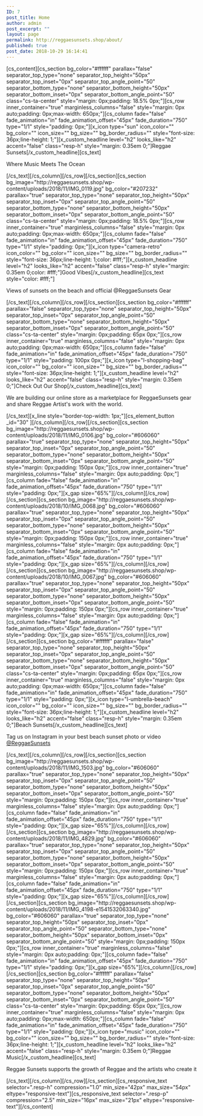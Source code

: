 ```yaml
---
ID: 7
post_title: Home
author: admin
post_excerpt: ""
layout: page
permalink: http://reggaesunsets.shop/about/
published: true
post_date: 2018-10-29 16:14:41
---
```

[cs_content][cs_section bg_color="#ffffff" parallax="false" separator_top_type="none" separator_top_height="50px" separator_top_inset="0px" separator_top_angle_point="50" separator_bottom_type="none" separator_bottom_height="50px" separator_bottom_inset="0px" separator_bottom_angle_point="50" class="cs-ta-center" style="margin: 0px;padding: 18.5% 0px;"][cs_row inner_container="true" marginless_columns="false" style="margin: 0px auto;padding: 0px;max-width: 650px;"][cs_column fade="false" fade_animation="in" fade_animation_offset="45px" fade_duration="750" type="1/1" style="padding: 0px;"][x_icon type="sun" icon_color="" bg_color="" icon_size="" bg_size="" bg_border_radius="" style="font-size: 36px;line-height: 1;"][x_custom_headline level="h2" looks_like="h2" accent="false" class="resp-h" style="margin: 0.35em 0;"]Reggae Sunsets[/x_custom_headline][cs_text]
<p class="resp-p man">Where Music Meets The Ocean</p>
[/cs_text][/cs_column][/cs_row][/cs_section][cs_section bg_image="http://reggaesunsets.shop/wp-content/uploads/2018/11/IMG_0119.jpg" bg_color="#207232" parallax="true" separator_top_type="none" separator_top_height="50px" separator_top_inset="0px" separator_top_angle_point="50" separator_bottom_type="none" separator_bottom_height="50px" separator_bottom_inset="0px" separator_bottom_angle_point="50" class="cs-ta-center" style="margin: 0px;padding: 18.5% 0px;"][cs_row inner_container="true" marginless_columns="false" style="margin: 0px auto;padding: 0px;max-width: 650px;"][cs_column fade="false" fade_animation="in" fade_animation_offset="45px" fade_duration="750" type="1/1" style="padding: 0px;"][x_icon type="camera-retro" icon_color="" bg_color="" icon_size="" bg_size="" bg_border_radius="" style="font-size: 36px;line-height: 1;color: #fff;"][x_custom_headline level="h2" looks_like="h2" accent="false" class="resp-h" style="margin: 0.35em 0;color: #fff;"]Good Vibes[/x_custom_headline][cs_text style="color: #fff;"]
<p class="resp-p man">Views of sunsets on the beach and official @ReggaeSunsets Gear</p>
[/cs_text][/cs_column][/cs_row][/cs_section][cs_section bg_color="#ffffff" parallax="false" separator_top_type="none" separator_top_height="50px" separator_top_inset="0px" separator_top_angle_point="50" separator_bottom_type="none" separator_bottom_height="50px" separator_bottom_inset="0px" separator_bottom_angle_point="50" class="cs-ta-center" style="margin: 0px;padding: 65px 0px;"][cs_row inner_container="true" marginless_columns="false" style="margin: 0px auto;padding: 0px;max-width: 650px;"][cs_column fade="false" fade_animation="in" fade_animation_offset="45px" fade_duration="750" type="1/1" style="padding: 100px 0px;"][x_icon type="l-shopping-bag" icon_color="" bg_color="" icon_size="" bg_size="" bg_border_radius="" style="font-size: 36px;line-height: 1;"][x_custom_headline level="h2" looks_like="h2" accent="false" class="resp-h" style="margin: 0.35em 0;"]Check Out Our Shop[/x_custom_headline][cs_text]
<p class="resp-p man">We are building our online store as a marketplace for ReggaeSunsets gear and share Reggae Artist's work with the world.</p>
[/cs_text][x_line style="border-top-width: 1px;"][cs_element_button _id="30" ][/cs_column][/cs_row][/cs_section][cs_section bg_image="http://reggaesunsets.shop/wp-content/uploads/2018/11/IMG_0106.jpg" bg_color="#606060" parallax="true" separator_top_type="none" separator_top_height="50px" separator_top_inset="0px" separator_top_angle_point="50" separator_bottom_type="none" separator_bottom_height="50px" separator_bottom_inset="0px" separator_bottom_angle_point="50" style="margin: 0px;padding: 150px 0px;"][cs_row inner_container="true" marginless_columns="false" style="margin: 0px auto;padding: 0px;"][cs_column fade="false" fade_animation="in" fade_animation_offset="45px" fade_duration="750" type="1/1" style="padding: 0px;"][x_gap size="65%"][/cs_column][/cs_row][/cs_section][cs_section bg_image="http://reggaesunsets.shop/wp-content/uploads/2018/10/IMG_0068.jpg" bg_color="#606060" parallax="true" separator_top_type="none" separator_top_height="50px" separator_top_inset="0px" separator_top_angle_point="50" separator_bottom_type="none" separator_bottom_height="50px" separator_bottom_inset="0px" separator_bottom_angle_point="50" style="margin: 0px;padding: 150px 0px;"][cs_row inner_container="true" marginless_columns="false" style="margin: 0px auto;padding: 0px;"][cs_column fade="false" fade_animation="in" fade_animation_offset="45px" fade_duration="750" type="1/1" style="padding: 0px;"][x_gap size="65%"][/cs_column][/cs_row][/cs_section][cs_section bg_image="http://reggaesunsets.shop/wp-content/uploads/2018/10/IMG_0067.jpg" bg_color="#606060" parallax="true" separator_top_type="none" separator_top_height="50px" separator_top_inset="0px" separator_top_angle_point="50" separator_bottom_type="none" separator_bottom_height="50px" separator_bottom_inset="0px" separator_bottom_angle_point="50" style="margin: 0px;padding: 150px 0px;"][cs_row inner_container="true" marginless_columns="false" style="margin: 0px auto;padding: 0px;"][cs_column fade="false" fade_animation="in" fade_animation_offset="45px" fade_duration="750" type="1/1" style="padding: 0px;"][x_gap size="65%"][/cs_column][/cs_row][/cs_section][cs_section bg_color="#ffffff" parallax="false" separator_top_type="none" separator_top_height="50px" separator_top_inset="0px" separator_top_angle_point="50" separator_bottom_type="none" separator_bottom_height="50px" separator_bottom_inset="0px" separator_bottom_angle_point="50" class="cs-ta-center" style="margin: 0px;padding: 65px 0px;"][cs_row inner_container="true" marginless_columns="false" style="margin: 0px auto;padding: 0px;max-width: 650px;"][cs_column fade="false" fade_animation="in" fade_animation_offset="45px" fade_duration="750" type="1/1" style="padding: 0px;"][x_icon type="l-umbrella-beach" icon_color="" bg_color="" icon_size="" bg_size="" bg_border_radius="" style="font-size: 36px;line-height: 1;"][x_custom_headline level="h2" looks_like="h2" accent="false" class="resp-h" style="margin: 0.35em 0;"]Beach Sunsets[/x_custom_headline][cs_text]
<p class="resp-p man">Tag us on Instagram in your best beach sunset photo or video <a href="http://www.instagram.com/reggaesunsets">@ReggaeSunsets</a></p>
[/cs_text][/cs_column][/cs_row][/cs_section][cs_section bg_image="http://reggaesunsets.shop/wp-content/uploads/2018/11/IMG_1503.jpg" bg_color="#606060" parallax="true" separator_top_type="none" separator_top_height="50px" separator_top_inset="0px" separator_top_angle_point="50" separator_bottom_type="none" separator_bottom_height="50px" separator_bottom_inset="0px" separator_bottom_angle_point="50" style="margin: 0px;padding: 150px 0px;"][cs_row inner_container="true" marginless_columns="false" style="margin: 0px auto;padding: 0px;"][cs_column fade="false" fade_animation="in" fade_animation_offset="45px" fade_duration="750" type="1/1" style="padding: 0px;"][x_gap size="65%"][/cs_column][/cs_row][/cs_section][cs_section bg_image="http://reggaesunsets.shop/wp-content/uploads/2018/11/IMG_4829.jpg" bg_color="#606060" parallax="true" separator_top_type="none" separator_top_height="50px" separator_top_inset="0px" separator_top_angle_point="50" separator_bottom_type="none" separator_bottom_height="50px" separator_bottom_inset="0px" separator_bottom_angle_point="50" style="margin: 0px;padding: 150px 0px;"][cs_row inner_container="true" marginless_columns="false" style="margin: 0px auto;padding: 0px;"][cs_column fade="false" fade_animation="in" fade_animation_offset="45px" fade_duration="750" type="1/1" style="padding: 0px;"][x_gap size="65%"][/cs_column][/cs_row][/cs_section][cs_section bg_image="http://reggaesunsets.shop/wp-content/uploads/2018/11/IMG_4198-e1541532063340.jpg" bg_color="#606060" parallax="true" separator_top_type="none" separator_top_height="50px" separator_top_inset="0px" separator_top_angle_point="50" separator_bottom_type="none" separator_bottom_height="50px" separator_bottom_inset="0px" separator_bottom_angle_point="50" style="margin: 0px;padding: 150px 0px;"][cs_row inner_container="true" marginless_columns="false" style="margin: 0px auto;padding: 0px;"][cs_column fade="false" fade_animation="in" fade_animation_offset="45px" fade_duration="750" type="1/1" style="padding: 0px;"][x_gap size="65%"][/cs_column][/cs_row][/cs_section][cs_section bg_color="#ffffff" parallax="false" separator_top_type="none" separator_top_height="50px" separator_top_inset="0px" separator_top_angle_point="50" separator_bottom_type="none" separator_bottom_height="50px" separator_bottom_inset="0px" separator_bottom_angle_point="50" class="cs-ta-center" style="margin: 0px;padding: 65px 0px;"][cs_row inner_container="true" marginless_columns="false" style="margin: 0px auto;padding: 0px;max-width: 650px;"][cs_column fade="false" fade_animation="in" fade_animation_offset="45px" fade_duration="750" type="1/1" style="padding: 0px;"][x_icon type="music" icon_color="" bg_color="" icon_size="" bg_size="" bg_border_radius="" style="font-size: 36px;line-height: 1;"][x_custom_headline level="h2" looks_like="h2" accent="false" class="resp-h" style="margin: 0.35em 0;"]Reggae Music[/x_custom_headline][cs_text]
<p class="resp-p man">Reggae Sunsets supports the growth of Reggae and the artists who create it</p>
[/cs_text][/cs_column][/cs_row][/cs_section][cs_responsive_text selector=".resp-h" compression="1.0" min_size="42px" max_size="54px" eltype="responsive-text"][cs_responsive_text selector=".resp-p" compression="2.5" min_size="16px" max_size="21px" eltype="responsive-text"][/cs_content]